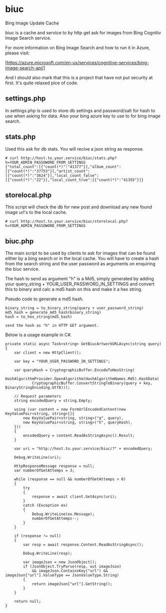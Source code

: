 # biuc
Bing Image Update Cache

biuc is a cache and service to by http get ask for images from Bing Cognitiv Image Search service.

For more information on Bing Image Search and how to run it in Azure, please visit:

[https://azure.microsoft.com/en-us/services/cognitive-services/bing-image-search-api/]

And I should also mark that this is a project that have not put security at first. It's quite relaxed pice of code. 

## settings.php

In settings.php is used to store db settings and password/salt for hash to use when asking for data. Also your bing azure key to use to for bing image search.

## stats.php

Used this ask for db stats. You will recive a json string as response.

```
# curl http://host.to.your.service/biuc/stats.php?h=YOUR_ADMIN_PASSOWORD_FROM_SETTINGS
{"total_count":[{"count(*)":"41377"}],"album_count":[{"count(*)":"37753"}],"artist_count":[{"count(*)":"3624"}],"local_count_false":[{"count(*)":"22"}],"local_count_true":[{"count(*)":"41355"}]}
```

## storelocal.php

This script will check the db for new post and download any new found image url's to the local cache.

```# curl http://host.to.your.service/biuc/storelocal.php?h=YOUR_ADMIN_PASSOWORD_FROM_SETTINGS```

## biuc.php

The main script to be used by clients to ask for images that can be found either by a bing search or in the local cache. You will have to create a hash from the search string and the user password as arguments on enquiring the biuc service.

The hash to send as argument "h" is a Md5, simply generated by adding your query_string + YOUR_USER_PASSWORD_IN_SETTINGS and convert this to binary and calc a md5 hash on this and make it a hex string.

Pseudo code to generate a md5 hash.
```
binary_string = to_binary_string(query + user_password_string)
md5_hash = generate_md5_hash(binary_string)
hash = to_hex_string(md5_hash)

send the hash as "h" in HTTP GET argument.
```

Below is a usage example in C#.

```
private static async Task<string> GetBiucArtworkURLAsync(string query)
{
    var client = new HttpClient();

    var key = "YOUR_USER_PASSWORD_IN_SETTINGS";

    var queryHash = CryptographicBuffer.EncodeToHexString(
        HashAlgorithmProvider.OpenAlgorithm(HashAlgorithmNames.Md5).HashData(
            CryptographicBuffer.ConvertStringToBinary(query + key, BinaryStringEncoding.Utf8)));

    // Request parameters
    string encodedQuery = string.Empty;

    using (var content = new FormUrlEncodedContent(new KeyValuePair<string, string>[]{
        new KeyValuePair<string, string>("q", query),
        new KeyValuePair<string, string>("h", queryHash),
    }))
    {
        encodedQuery = content.ReadAsStringAsync().Result;
    }

    var uri = "http://host.to.your.service/biuc/?" + encodedQuery;

    Debug.WriteLine(uri);

    HttpResponseMessage response = null;
    var numberOfGetAttemps = 3;

    while (response == null && numberOfGetAttemps > 0)
    {
        try
        {
            response = await client.GetAsync(uri);
        }
        catch (Exception ex)
        {
            Debug.WriteLine(ex.Message);
            numberOfGetAttemps--;
        }
    }

    if (response != null)
    {
        var resp = await response.Content.ReadAsStringAsync();

        Debug.WriteLine(resp);

        var imageJson = new JsonObject();
        if (JsonObject.TryParse(resp, out imageJson)
            && imageJson.ContainsKey("url") && imageJson["url"].ValueType == JsonValueType.String)
        {
            return imageJson["url"].GetString();
        }
    }

    return null;
}
```